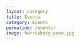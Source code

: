 ```yaml
---
layout: category
title: Events
category: Events
permalink: /events/
image: harrisburg-pano.jpg
---
```

